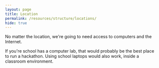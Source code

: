 ```yaml
---
layout: page
title: Location
permalink: /resources/structure/locations/
hide: true
---
```


No matter the location, we're going to need access to computers and the Internet. 

If you're school has a computer lab, that would probably be the best place to run a hackathon. Using school laptops would also work, inside a classroom environment.
